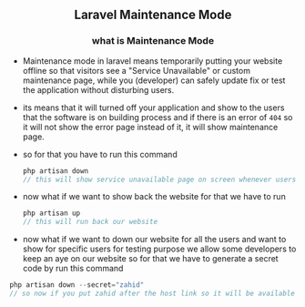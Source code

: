 ## <p align='center'>Laravel Maintenance Mode</p>

### <p align='center'>what is Maintenance Mode</p>

- Maintenance mode in laravel means temporarily putting your website offline so that visitors see a "Service Unavailable" or custom maintenance page, while you (developer) can safely update fix or test the application without disturbing users.

- its means that it will turned off your application and show to the users that the software is on building process and if there is an error of `404` so it will not show the error page instead of it, it will show maintenance page.

- so for that you have to run this command 

    ```js
    php artisan down
    // this will show service unavailable page on screen whenever users visit your website
    ```

- now what if we want to show back the website for that we have to run 

    ```js
    php artisan up
    // this will run back our website
    ```
- now what if we want to down our website for all the users and want to show for specific users for testing purpose we allow some developers to keep an aye on our website so for that we have to generate a secret code by run this command 

```js
php artisan down --secret="zahid" 
// so now if you put zahid after the host link so it will be available for all those who visit with zahid secret code 
```